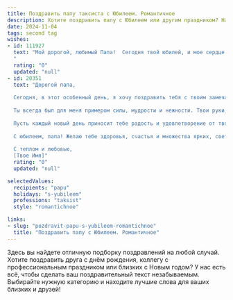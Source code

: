 ```yaml
---
title: Поздравить папу таксиста с Юбилеем. Романтичное
description: Хотите поздравить папу с Юбилеем или другим праздником? Наш ИИ создаст незабываемое поздравление, а вы обязательно выделитесь среди других.  
date: 2024-11-04
tags: second tag
wishes:
- id: 111927
  text: "Мой дорогой, любимый Папа!  Сегодня твой юбилей, и мое сердце переполняется любовью и нежностью к тебе.  Ты – наш надежный маяк, всегда готовый прийти на помощь, словно верный таксист, который доставляет нас к счастью по любым, даже самым сложным маршрутам жизни.  Пусть твоя дорога будет всегда освещена счастьем, а каждый новый день наполнен радостью и любовью. С юбилеем, мой неповторимый, самый лучший Папа!
  "
  rating: "0"
  updated: "null"
- id: 20351
  text: "Дорогой папа,
  
  Сегодня, в этот особенный день, я хочу поздравить тебя с твоим замечательным юбилеем! Как таксист, ты каждый день привозишь домой не только пассажиров, но и частичку своей души, свою заботу и внимание. Твоя профессия — это не просто работа, это искусство общения и помощи людям.
  
  Ты всегда был для меня примером силы, мудрости и нежности. Твои руки, которые держат руль, так же уверенно и ласково держат нашу семью. Твои глаза, которые видят дорогу, так же ясно видят путь к счастью и гармонии.
  
  Пусть каждый новый день приносит тебе радость и удовлетворение от твоей нелегкой, но такой важной работы. Пусть любовь и поддержка окружающих тебя людей станут твоим надежным компасом на жизненном пути.
  
  С юбилеем, папа! Желаю тебе здоровья, счастья и множества ярких, светлых моментов, которые ты сможешь разделить с нами, твоими близкими. Ты — мой герой, и я безмерно тебя люблю!
  
  С теплом и любовью,
  [Твое Имя]"
  rating: "0"
  updated: "null"

selectedValues:
  recipients: "papu"
  holidays: "s-yubileem"
  professions: "taksist"
  style: "romantichnoe"

links:
- slug: "pozdravit-papu-s-yubileem-romantichnoe"
  title: "Поздравить папу с Юбилеем. Романтичное"
---
```


Здесь вы найдете отличную подборку поздравлений на любой случай.
Хотите поздравить друга с днём рождения, коллегу с профессиональным праздником или близких с Новым годом? У нас есть всё, чтобы сделать ваш поздравительный текст незабываемым. Выбирайте нужную категорию и находите лучшие слова для ваших близких и друзей!
